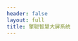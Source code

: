 ```yaml
---
header: false
layout: full
title: 擎聪智慧大屏系统
---
```


<script setup lang="ts">
import { defineClientComponent } from 'vitepress'

const userStore = useUserStore()
const Index = defineClientComponent(async () => {
  if(useStore.token === ''){

  } else {
    return import('./Index.vue')
  }
})
</script>
<Index></Index>
